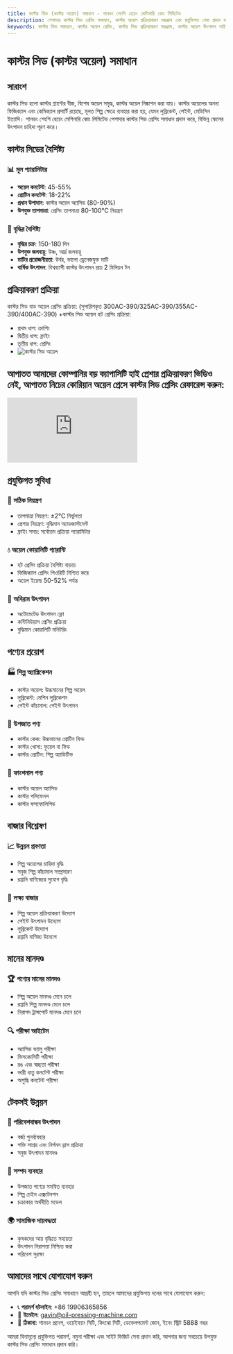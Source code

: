 ```yaml
---
title: কাস্টর সিড (কাস্টর অয়েল) সমাধান - শানডং শেংশি হেচেং মেশিনারি কোং লিমিটেড
description: পেশাদার কাস্টর সিড প্রেসিং সমাধান, কাস্টর অয়েল প্রক্রিয়াকরণ সরঞ্জাম এবং প্রযুক্তিগত সেবা প্রদান করে, অয়েল কনটেন্ট 45-55%, কাস্টর অয়েল অ্যাসিড সমৃদ্ধ, হট প্রেসিং প্রক্রিয়া ব্যবহার করে অয়েল ইয়েল্ড নিশ্চিত করে, শিল্প লুব্রিকেন্ট এবং পেইন্ট কাঁচামালের চাহিদা পূরণ করে।
keywords: কাস্টর সিড সমাধান, কাস্টর অয়েল প্রেসিং, কাস্টর সিড প্রক্রিয়াকরণ সরঞ্জাম, কাস্টর অয়েল উৎপাদন লাইন, কাস্টর সিড হট প্রেসিং প্রক্রিয়া, কাস্টর সিড প্রেসিং মেশিন, কাস্টর অয়েল নিষ্কাশন, কাস্টর সিড অয়েল প্রক্রিয়াকরণ, কাস্টর অয়েল প্রেসিং সরঞ্জাম, শিল্প লুব্রিকেন্ট
---
```


# কাস্টর সিড (কাস্টর অয়েল) সমাধান

## সারাংশ

কাস্টর সিড হলো কাস্টর প্ল্যান্টের বীজ, বিশেষ অয়েল সমৃদ্ধ, কাস্টর অয়েল নিষ্কাশন করা যায়। কাস্টর অয়েলের অনন্য ফিজিক্যাল এবং কেমিক্যাল প্রপার্টি রয়েছে, মূলত শিল্প ক্ষেত্রে ব্যবহার করা হয়, যেমন লুব্রিকেন্ট, পেইন্ট, মেডিসিন ইত্যাদি। শানডং শেংশি হেচেং মেশিনারি কোং লিমিটেড পেশাদার কাস্টর সিড প্রেসিং সমাধান প্রদান করে, বিভিন্ন স্কেলের উৎপাদন চাহিদা পূরণ করে।

## কাস্টর সিডের বৈশিষ্ট্য

### 📊 মূল প্যারামিটার
- **অয়েল কনটেন্ট**: 45-55%
- **প্রোটিন কনটেন্ট**: 18-22%
- **প্রধান উপাদান**: কাস্টর অয়েল অ্যাসিড (80-90%)
- **উপযুক্ত তাপমাত্রা**: প্রেসিং তাপমাত্রা 80-100℃ নিয়ন্ত্রণ

### 🌱 বৃদ্ধির বৈশিষ্ট্য
- **বৃদ্ধির চক্র**: 150-180 দিন
- **উপযুক্ত জলবায়ু**: উষ্ণ, আর্দ্র জলবায়ু
- **মাটির প্রয়োজনীয়তা**: উর্বর, ভালো ড্রেনেজযুক্ত মাটি
- **বার্ষিক উৎপাদন**: বিশ্বব্যাপী কাস্টর উৎপাদন প্রায় 2 মিলিয়ন টন

## প্রক্রিয়াকরণ প্রক্রিয়া
কাস্টর সিড বাড অয়েল প্রেসিং প্রক্রিয়া: (সুপারিশকৃত 300AC-390/325AC-390/355AC-390/400AC-390)
 +কাস্টর সিড অয়েল হট প্রেসিং প্রক্রিয়া:
 + প্রথম ধাপ: ক্রাশিং
 + দ্বিতীয় ধাপ: ফ্রাইং
 + তৃতীয় ধাপ: প্রেসিং
 + ![কাস্টর সিড অয়েল](/images/蓖麻子热榨工艺_Hot%20pressing%20process%20of%20castor%20seeds_png.png)

## আপাতত আমাদের কোম্পানির বড় ক্যাপাসিটি হাই প্রেশার প্রক্রিয়াকরণ ভিডিও নেই, আপাতত নিচের কোরিয়ান অয়েল প্রেসে কাস্টর সিড প্রেসিং রেফারেন্স করুন:

<div class="video-container">
  <iframe src="https://www.youtube.com/embed/4AhVzopNoc0" frameborder="0" allow="accelerometer; autoplay; clipboard-write; encrypted-media; gyroscope; picture-in-picture" allowfullscreen></iframe>
</div>

## প্রযুক্তিগত সুবিধা

### 🎯 সঠিক নিয়ন্ত্রণ
- তাপমাত্রা নিয়ন্ত্রণ: ±2℃ নির্ভুলতা
- প্রেশার নিয়ন্ত্রণ: বুদ্ধিমান অ্যাডজাস্টমেন্ট
- ফ্রাইং সময়: সর্বোত্তম প্রক্রিয়া প্যারামিটার

### 💧 অয়েল কোয়ালিটি গ্যারান্টি
- হট প্রেসিং প্রক্রিয়া বৈশিষ্ট্য বাড়ায়
- ফিজিক্যাল প্রেসিং পিওরিটি নিশ্চিত করে
- অয়েল ইয়েল্ড 50-52% পর্যন্ত

### 🔄 অবিরাম উৎপাদন
- অটোমেটেড উৎপাদন ফ্লো
- কন্টিনিউয়াস প্রেসিং প্রক্রিয়া
- বুদ্ধিমান কোয়ালিটি মনিটরিং

## পণ্যের প্রয়োগ

### 🏭 শিল্প অ্যাপ্লিকেশন
- কাস্টর অয়েল: উচ্চমানের শিল্প অয়েল
- লুব্রিকেন্ট: মেশিন লুব্রিকেশন
- পেইন্ট কাঁচামাল: পেইন্ট উৎপাদন

### 🥛 উপজাত পণ্য
- কাস্টর কেক: উচ্চমানের প্রোটিন ফিড
- কাস্টর খোসা: ফুয়েল বা ফিড
- কাস্টর প্রোটিন: শিল্প অ্যাডিটিভ

### 💊 ফাংশনাল পণ্য
- কাস্টর অয়েল অ্যাসিড
- কাস্টর পলিফেনল
- কাস্টর ফসফোলিপিড

## বাজার বিশ্লেষণ

### 📈 উন্নয়ন প্রবণতা
- শিল্প অয়েলের চাহিদা বৃদ্ধি
- সবুজ শিল্প কাঁচামাল সম্প্রসারণ
- রপ্তানি বাণিজ্যের সুযোগ বৃদ্ধি

### 🎯 লক্ষ্য বাজার
- শিল্প অয়েল প্রক্রিয়াকরণ উদ্যোগ
- পেইন্ট উৎপাদন উদ্যোগ
- লুব্রিকেন্ট উদ্যোগ
- রপ্তানি বাণিজ্য উদ্যোগ

## মানের মানদণ্ড

### 🏆 পণ্যের মানের মানদণ্ড
- শিল্প অয়েল মানদণ্ড মেনে চলে
- রপ্তানি শিল্প মানদণ্ড মেনে চলে
- নিরাপদ ট্রান্সপোর্ট মানদণ্ড মেনে চলে

### 🔍 পরীক্ষা আইটেম
- অ্যাসিড ভ্যালু পরীক্ষা
- ভিসকোসিটি পরীক্ষা
- রঙ এবং স্বচ্ছতা পরীক্ষা
- ভারী ধাতু কনটেন্ট পরীক্ষা
- অশুদ্ধি কনটেন্ট পরীক্ষা

## টেকসই উন্নয়ন

### 🌱 পরিবেশবান্ধব উৎপাদন
- বর্জ্য পুনর্ব্যবহার
- শক্তি সাশ্রয় এবং নির্গমন হ্রাস প্রক্রিয়া
- সবুজ উৎপাদন মানদণ্ড

### 🔄 সম্পদ ব্যবহার
- উপজাত পণ্যের সমন্বিত ব্যবহার
- শিল্প চেইন এক্সটেনশন
- চক্রাকার অর্থনীতি মডেল

### 🌍 সামাজিক দায়বদ্ধতা
- কৃষকদের আয় বৃদ্ধিতে সহায়তা
- উৎপাদন নিরাপত্তা নিশ্চিত করা
- পরিবেশ সুরক্ষা

## আমাদের সাথে যোগাযোগ করুন

আপনি যদি কাস্টর সিড প্রেসিং সমাধানে আগ্রহী হন, তাহলে আমাদের প্রযুক্তিগত দলের সাথে যোগাযোগ করুন:

- 📞 **পরামর্শ হটলাইন**: +86 19906365856
- 📧 **ইমেইল**: gavin@oil-pressing-machine.com
- 📍 **ঠিকানা**: শানডং প্রদেশ, ওয়েইফ্যাং সিটি, কিংঝো সিটি, ডেভেলপমেন্ট জোন, ইনেং স্ট্রিট 5888 নম্বর

আমরা বিনামূল্যে প্রযুক্তিগত পরামর্শ, নমুনা পরীক্ষা এবং সাইট ভিজিট সেবা প্রদান করি, আপনার জন্য সবচেয়ে উপযুক্ত কাস্টর সিড প্রেসিং সমাধান প্রদান করি।